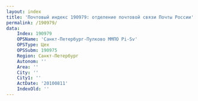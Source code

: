 ```yaml
---
layout: index
title: 'Почтовый индекс 190979: отделение почтовой связи Почты России'
permalink: /190979/
data:
    Index: 190979
    OPSName: 'Санкт-Петербург-Пулково ММПО Pi-Sv'
    OPSType: Цех
    OPSSubm: 190975
    Region: Санкт-Петербург
    Autonom: ''
    Area: ''
    City: ''
    City1: ''
    ActDate: '20100811'
    IndexOld: ''
---
```

